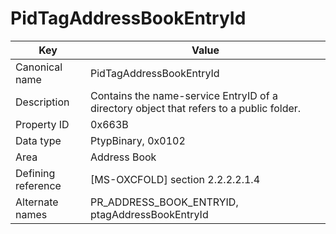 # PidTagAddressBookEntryId

| Key | Value |
|---|---|
| Canonical name | PidTagAddressBookEntryId |
| Description | Contains the name-service EntryID of a directory object that refers to a public folder. |
| Property ID | 0x663B |
| Data type | PtypBinary, 0x0102 |
| Area | Address Book |
| Defining reference | [MS-OXCFOLD] section 2.2.2.2.1.4 |
| Alternate names | PR_ADDRESS_BOOK_ENTRYID, ptagAddressBookEntryId |
